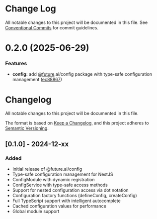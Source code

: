 # Change Log

All notable changes to this project will be documented in this file.
See [Conventional Commits](https://conventionalcommits.org) for commit guidelines.

# 0.2.0 (2025-06-29)

### Features

- **config:** add [@future](https://github.com/future).ai/config package with type-safe configuration management ([ec88867](https://github.com/future-ai/nestjs-libs/commit/ec888677c95b00bafcf64fa28cd8af364223b5db))

# Changelog

All notable changes to this project will be documented in this file.

The format is based on [Keep a Changelog](https://keepachangelog.com/en/1.0.0/),
and this project adheres to [Semantic Versioning](https://semver.org/spec/v2.0.0.html).

## [0.1.0] - 2024-12-xx

### Added

- Initial release of @future.ai/config
- Type-safe configuration management for NestJS
- ConfigModule with dynamic registration
- ConfigService with type-safe access methods
- Support for nested configuration access via dot notation
- Configuration factory functions (defineConfig, createConfig)
- Full TypeScript support with intelligent autocomplete
- Cached configuration values for performance
- Global module support
